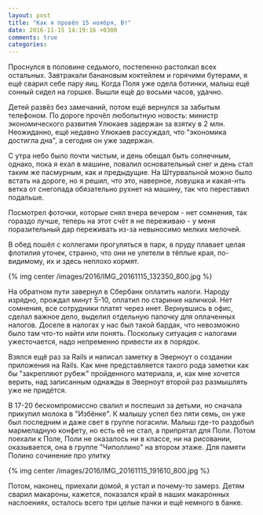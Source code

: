 ```yaml
---
layout: post
title: "Как я провёл 15 ноября, Вт"
date: 2016-11-15 14:19:16 +0300
comments: true
categories: 
---
```

Проснулся в половине седьмого, постепенно растолкал всех остальных. Завтракали банановым коктейлем и горячими бутерами, я ещё сварил себе пару яиц. Когда Поля уже одела ботинки, малыш ещё сонный сидел на горшке. Вышли ещё до восьми часов, удачно.

Детей развёз без замечаний, потом ещё вернулся за забытым телефоном. По дороге прочёл любопытную новость: министр экономического развития Улюкаев задержан за взятку в 2 млн. Неожиданно, ещё недавно Улюкаев рассуждал, что "экономика достигла дна", а сегодня он уже задержан.

С утра небо было почти чистым, и день обещал быть солнечным, однако, пока я ехал в машине, повалил основательный снег и день стал таким же пасмурным, как и предыдущие. На Штурвальной можно было встать на дороге, но я решил, что это, наверное, ловушка и какая-нть ветка от снегопада обязательно рухнет на машину, так что переставил подальше.

Посмотрел фоточки, которые снял вчера вечером - нет сомнения, так гораздо лучше, теперь на этот счёт я не переживаю - у меня поразительный дар переживать из-за невыносимо мелких мелочей.

В обед пошёл с коллегами прогуляться в парк, в пруду плавает целая флотилия уточек, странно, что они не улетели в тёплые края, по-видимому, их и здесь неплохо кормят. 

{% img center /images/2016/IMG_20161115_132350_800.jpg %}

На обратном пути завернул в Сбербанк оплатить налоги. Народу изрядно, прождал минут 5-10, оплатил по старинке наличкой. Нет сомнения, все сотрудники платят через инет. Вернувшись в офис, сделал важное дело, выделил отдельную папочку для оплаченных налогов. Доселе в налогах у нас был такой бардак, что невозможно было там что-то найти или понять. Поскольку ситуация с налогами ужесточается, надо непременно привести их в порядок.

Взялся ещё раз за Rails и написал заметку в Эверноут о создании приложения на Rails. Как мне представляется такого рода заметки как бы "закрепляют рубеж" пройденного материала, и, как мне хочется верить, над записанным однажды в Эверноут второй раз размышлять уже не придётся.

В 17-20 бескомпромиссно свалил и поспешил за детьми, но сначала прикупил молока в "Избёнке". К малышу успел без пяти семь, он уже был последним и даже свет в группе погасили. Малыш где-то раздобыл мармеладную конфету, но есть её не стал, а припрятал для Поли. Потом поехали к Поле, Поли не оказалось ни в классе, ни на рисовании, оказывается, она в группе "Чиполлино" на втором этаже. Для памяти Полино сочинение про улитку

{% img center /images/2016/IMG_20161115_191610_800.jpg %}

Потом, наконец, приехали домой, я устал и почему-то замерз. Детям сварил макароны, кажется, показался край в наших макаронных наслоениях, осталось всего три целые пачки и ещё немного в банке.